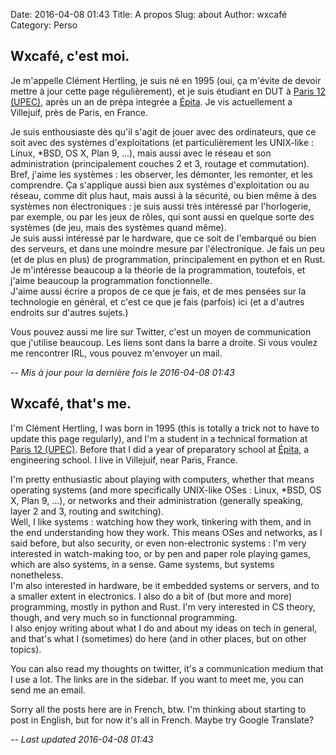 Date: 2016-04-08 01:43
Title: A propos
Slug: about
Author: wxcafé
Category: Perso

Wxcafé, c'est moi.
------------------

Je m'appelle Clément Hertling, je suis né en 1995 (oui, ça m'évite de devoir
mettre à jour cette page régulièrement), et je suis étudiant en DUT à [Paris 12
(UPEC)](http://www.u-pec.fr), après un an de prépa integrée
a [Épita](http://www.epita.fr). Je vis actuellement a Villejuif, près de Paris,
en France.

Je suis enthousiaste dès qu'il s'agit de jouer avec des ordinateurs, que ce soit
avec des systèmes d'exploitations (et particulièrement les UNIX-like : Linux,
\*BSD, OS X, Plan 9, ...), mais aussi avec le réseau et son administration
(principalement couches 2 et 3, routage et commutation).  
Bref, j'aime les systèmes : les observer, les démonter, les remonter, et les
comprendre. Ça s'applique aussi bien aux systèmes d'exploitation ou au réseau,
comme dit plus haut, mais aussi à la sécurité, ou bien même à des systèmes non
électroniques : je suis aussi très intéressé par l'horlogerie, par exemple, ou
par les jeux de rôles, qui sont aussi en quelque sorte des systèmes (de jeu,
mais des systèmes quand même).  
Je suis aussi intéressé par le hardware, que ce soit de l'embarqué ou bien des
serveurs, et dans une moindre mesure par l'électronique. Je fais un peu (et de
plus en plus) de programmation, principalement en python et en Rust. Je
m'intéresse beaucoup a la théorie de la programmation, toutefois, et j'aime
beaucoup la programmation fonctionnelle.  
J'aime aussi écrire a propos de ce que je fais, et de mes pensées sur la
technologie en général, et c'est ce que je fais (parfois) ici (et a d'autres
endroits sur d'autres sujets.)

Vous pouvez aussi me lire sur Twitter, c'est un moyen de communication que
j'utilise beaucoup. Les liens sont dans la barre a droite. Si vous voulez me
rencontrer IRL, vous pouvez m'envoyer un mail.

*-- Mis à jour pour la dernière fois le  2016-04-08 01:43*

Wxcafé, that's me.
------------------

I'm Clément Hertling, I was born in 1995 (this is totally a trick not to have to
update this page regularly), and I'm a student in a technical 
formation at [Paris 12 (UPEC)](http://www.u-pec.fr). Before that I did a year of
preparatory school at [Épita](http://www.epita.fr), a engineering school. I live
in Villejuif, near Paris, France.

I'm pretty enthusiastic about playing with computers, whether that
means operating systems (and more specifically UNIX-like OSes : Linux, \*BSD,
OS X, Plan 9, ...), or networks and their administration (generally speaking,
layer 2 and 3, routing and switching).  
Well, I like systems : watching how they work, tinkering with them, and in the
end understanding how they work. This means OSes and networks, as I said before,
but also security, or even non-electronic systems : I'm very interested in
watch-making too, or by pen and paper role playing games, which are also
systems, in a sense. Game systems, but systems nonetheless.  
I'm also interested in hardware, be it embedded systems or servers, and to a
smaller extent in electronics. I also do a bit of (but more and more)
programming, mostly in python and Rust. I'm very interested in CS theory,
though, and very much so in functionnal programming.  
I also enjoy writing about what I do and about my ideas on tech in general, and
that's what I (sometimes) do here (and in other places, but on other topics).

You can also read my thoughts on twitter, it's a communication medium that I use
a lot. The links are in the sidebar. If you want to meet me, you can send me
an email.

Sorry all the posts here are in French, btw. I'm thinking about starting to post
in English, but for now it's all in French. Maybe try Google Translate?

*-- Last updated 2016-04-08 01:43*
